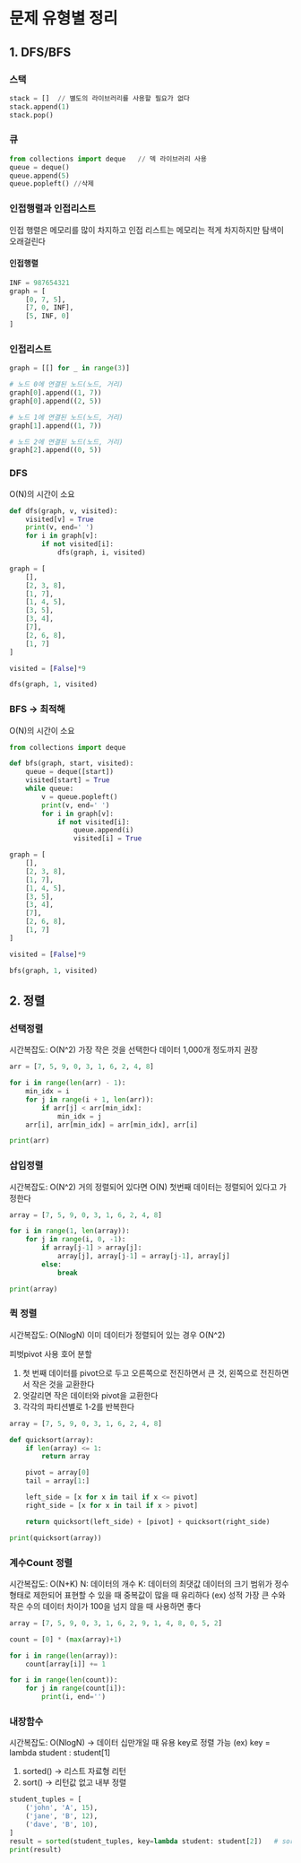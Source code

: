 # 문제 유형별 정리

## 1. DFS/BFS

### 스택
``` python
stack = []  // 별도의 라이브러리를 사용할 필요가 없다
stack.append(1)
stack.pop()
```

### 큐
``` python
from collections import deque   // 덱 라이브러리 사용
queue = deque()
queue.append(5)
queue.popleft() //삭제
```

### 인접행렬과 인접리스트
인접 행렬은 메모리를 많이 차지하고
인접 리스트는 메모리는 적게 차지하지만 탐색이 오래걸린다
#### 인접행렬
``` python
INF = 987654321
graph = [
    [0, 7, 5],
    [7, 0, INF],
    [5, INF, 0]
]
```
### 인접리스트
``` python
graph = [[] for _ in range(3)]

# 노드 0에 연결된 노드(노드, 거리)
graph[0].append((1, 7))
graph[0].append((2, 5))

# 노드 1에 연결된 노드(노드, 거리)
graph[1].append((1, 7))

# 노드 2에 연결된 노드(노드, 거리)
graph[2].append((0, 5))
```

### DFS
O(N)의 시간이 소요
``` python
def dfs(graph, v, visited):
    visited[v] = True
    print(v, end=' ')
    for i in graph[v]:
        if not visited[i]:
            dfs(graph, i, visited)

graph = [
    [],
    [2, 3, 8],
    [1, 7],
    [1, 4, 5],
    [3, 5],
    [3, 4],
    [7],
    [2, 6, 8],
    [1, 7]
]

visited = [False]*9

dfs(graph, 1, visited)
```

### BFS -> 최적해
O(N)의 시간이 소요
``` python
from collections import deque

def bfs(graph, start, visited):
    queue = deque([start])
    visited[start] = True
    while queue:
        v = queue.popleft()
        print(v, end=' ')
        for i in graph[v]:
            if not visited[i]:
                queue.append(i)
                visited[i] = True

graph = [
    [],
    [2, 3, 8],
    [1, 7],
    [1, 4, 5],
    [3, 5],
    [3, 4],
    [7],
    [2, 6, 8],
    [1, 7]
]

visited = [False]*9

bfs(graph, 1, visited)
```

## 2. 정렬
### 선택정렬
시간복잡도: O(N^2)
가장 작은 것을 선택한다
데이터 1,000개 정도까지 권장
``` python
arr = [7, 5, 9, 0, 3, 1, 6, 2, 4, 8]

for i in range(len(arr) - 1):
    min_idx = i
    for j in range(i + 1, len(arr)):
        if arr[j] < arr[min_idx]:
            min_idx = j
    arr[i], arr[min_idx] = arr[min_idx], arr[i]

print(arr)
```

### 삽입정렬
시간복잡도: O(N^2)
거의 정렬되어 있다면 O(N)
첫번째 데이터는 정렬되어 있다고 가정한다
``` python
array = [7, 5, 9, 0, 3, 1, 6, 2, 4, 8]

for i in range(1, len(array)):
    for j in range(i, 0, -1):
        if array[j-1] > array[j]:
            array[j], array[j-1] = array[j-1], array[j]
        else:
            break

print(array)
```

### 퀵 정렬
시간복잡도: O(NlogN)
이미 데이터가 정렬되어 있는 경우 O(N^2)

피벗pivot 사용
호어 분할
1. 첫 번째 데이터를 pivot으로 두고 오른쪽으로 전진하면서 큰 것, 왼쪽으로 전진하면서 작은 것을 교환한다
2. 엇갈리면 작은 데이터와 pivot을 교환한다
3. 각각의 파티션별로 1-2를 반복한다
``` python
array = [7, 5, 9, 0, 3, 1, 6, 2, 4, 8]

def quicksort(array):
    if len(array) <= 1:
        return array

    pivot = array[0]
    tail = array[1:]

    left_side = [x for x in tail if x <= pivot]
    right_side = [x for x in tail if x > pivot]

    return quicksort(left_side) + [pivot] + quicksort(right_side)

print(quicksort(array))
```

### 계수Count 정렬
시간복잡도: O(N+K)
N: 데이터의 개수
K: 데이터의 최댓값
데이터의 크기 범위가 정수 형태로 제한되어 표현할 수 있을 때
중복값이 많을 때 유리하다 (ex) 성적
가장 큰 수와 작은 수의 데이터 차이가 100을 넘지 않을 때 사용하면 좋다
``` python
array = [7, 5, 9, 0, 3, 1, 6, 2, 9, 1, 4, 8, 0, 5, 2]

count = [0] * (max(array)+1)

for i in range(len(array)):
    count[array[i]] += 1

for i in range(len(count)):
    for j in range(count[i]):
        print(i, end='')
```

### 내장함수
시간복잡도: O(NlogN) -> 데이터 십만개일 때 유용
key로 정렬 가능
(ex) key = lambda student : student[1]
1. sorted() -> 리스트 자료형 리턴
2. sort() -> 리턴값 없고 내부 정렬
``` python
student_tuples = [
    ('john', 'A', 15),
    ('jane', 'B', 12),
    ('dave', 'B', 10),
]
result = sorted(student_tuples, key=lambda student: student[2])   # sort by age
print(result)
```